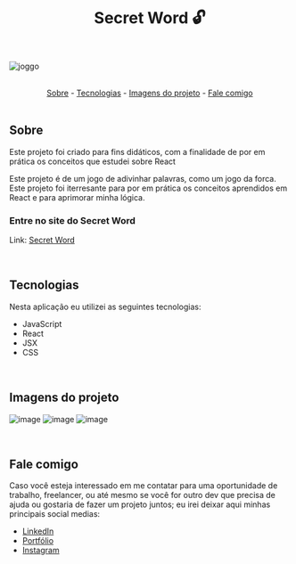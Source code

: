<h1 align="center">Secret Word 🔓</h1>

<br>

![joggo](https://user-images.githubusercontent.com/75648386/195444802-8b267cb8-c63e-4f51-a84d-cb774dab9850.gif)

<br>

<div align="center">
  <a href="#sobre">Sobre</a> -
  <a href="#tecnologias">Tecnologias</a> -
  <a href="#imagens-do-projeto">Imagens do projeto</a> -
  <a href="#fale-comigo">Fale comigo</a>
</div>

<br>

## Sobre

<p>Este projeto foi criado para fins didáticos, com a finalidade de por em prática os conceitos que estudei sobre React</p>
<p>Este projeto é de um jogo de adivinhar palavras, como um jogo da forca. Este projeto foi iterresante para por em prática os conceitos aprendidos em React e para aprimorar minha lógica.</p>

### Entre no site do Secret Word

Link: <a href="https://secret-word-luizmeraki.vercel.app/" target="blank">Secret Word</a>

<br>

## Tecnologias

<p>Nesta aplicação eu utilizei as seguintes tecnologias:</p>

<ul>
  <li>JavaScript</li>
  <li>React</li>
  <li>JSX</li>
  <li>CSS</li>
</ul>

<p></p>

<br>

## Imagens do projeto

![image](https://user-images.githubusercontent.com/75648386/195444096-60614271-3827-4886-abcc-2d5e86069fc5.png)
![image](https://user-images.githubusercontent.com/75648386/195444192-765b3115-3023-4651-98b3-9e9eb036a7c2.png)
![image](https://user-images.githubusercontent.com/75648386/195444357-f6f4d90f-5995-4485-ab46-272c23d2dec2.png)

<br>

## Fale comigo

<p>Caso você esteja interessado em me contatar para uma oportunidade de trabalho, freelancer, ou até mesmo se você for outro dev que precisa de ajuda ou gostaria de fazer
  um projeto juntos; eu irei deixar aqui minhas principais social medias:
</p>

<ul>
  <li><a href="https://www.linkedin.com/in/luiz-henrique-dev-frontend/" target="_blank">LinkedIn</a></li>
  <li><a href="https://portfolio-luizmeraki.vercel.app/" target="_blank">Portfólio</a></li>
  <li><a href="https://www.instagram.com/luizmeraki/" target="_blank">Instagram</a></li>
</ul>

